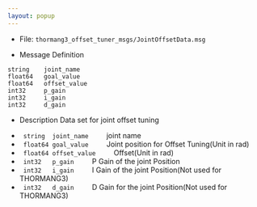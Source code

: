 ```yaml
---
layout: popup
---
```


- File: `thormang3_offset_tuner_msgs/JointOffsetData.msg`

- Message Definition
 ```
 string    joint_name
 float64   goal_value
 float64   offset_value
 int32     p_gain
 int32     i_gain
 int32     d_gain
 ```


- Description
Data set for joint offset tuning

* ` string  joint_name`
&emsp;&emsp; joint name
* ` float64 goal_value`
&emsp;&emsp; Joint position for Offset Tuning(Unit in rad)
* ` float64 offset_value`
&emsp;&emsp; Offset(Unit in rad)
* ` int32   p_gain`
&emsp;&emsp; P Gain of the joint Position
* ` int32   i_gain`
&emsp;&emsp; I Gain of the joint Position(Not used for THORMANG3)
* ` int32   d_gain`
&emsp;&emsp; D Gain for the joint Position(Not used for THORMANG3)



